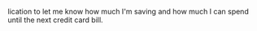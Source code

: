 lication to let me know how much I'm saving and how much I can spend until the next credit card bill.
